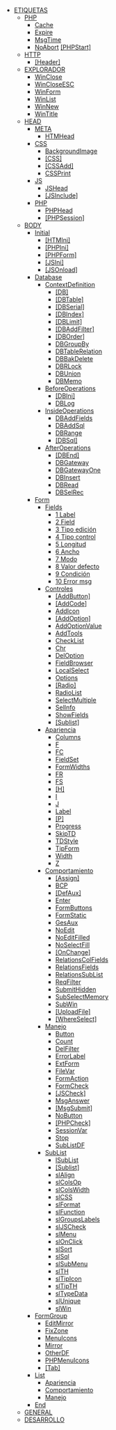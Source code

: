 * [ETIQUETAS]()
  * [PHP]()
    * [Cache]()
    * [Expire]()
    * [MsgTime]()
    * [NoAbort]()
    [[PHPStart]](tag_phpstart.md)
  * [HTTP]()
    * [[Header]](tag_header.md)
  * [EXPLORADOR]()
    * [WinClose]()
    * [WinCloseESC]()
    * [WinForm]()
    * [WinList]()
    * [WinNew]()
    * [WinTitle]()
  * [HEAD]()
    * [META]()
      * [HTMHead]()
    * [CSS]()
      * [BackgroundImage]()
      * [[CSS]](tag_css.md)
      * [[CSSAdd]](tag_cssadd.md)
      * [CSSPrint]()
    * [JS]()
      * [JSHead]()
      * [[JSInclude]](tag_jsinclude.md)
    * [PHP]()
      * [PHPHead]()
      * [[PHPSession]]()
  * [BODY]()
    * [Initial]()
      * [[HTMIni]]()
      * [[PHPIni]](tag_phpini.md)
      * [[PHPForm]]()
      * [[JSIni]](tag_jsini.md)
      * [[JSOnload]](tag_jsonload.md)
    * [Database]()
      * [ContextDefinition]()
        * [[DB]](tag_db.md)
        * [[DBTable]](tag_dbtable.md)
        * [[DBSerial]](tag_dbserial.md)
        * [[DBIndex]](tag_dbindex.md)
        * [[DBLimit]](tag_dblimit.md)
        * [[DBAddFilter]](tag_dbaddfilter.md)
        * [[DBOrder]](tag_dborder.md)
        * [DBGroupBy]()
        * [DBTableRelation]()
        * [DBBakDelete]()
        * [DBRLock]()
        * [DBUnion]()
        * [DBMemo]()
      * [BeforeOperations]()
        * [[DBIni]](tag_dbini.md)
        * [DBLog]()
      * [InsideOperations]()
        * [DBAddFields]()
        * [DBAddSql]()
        * [DBRange]()
        * [[DBSql]](tag_dbsql.md)
      * [AfterOperations]()
        * [[DBEnd]](tag_dbend.md)
        * [DBGateway]()
        * [DBGatewayOne]()
        * [DBInsert]()
        * [DBRead]()
        * [DBSelRec]()
    * [Form]()
      * [Fields](tag_fields.md)
        * [1 Label](field_lbl.md)
        * [2 Field](field_fld.md)
        * [3 Tipo edición](field_edt.md)
        * [4 Tipo control](field_ctl.md)
        * [5 Longitud](field_lng.md)
        * [6 Ancho](field_wid.md)
        * [7 Modo](field_mod.md)
        * [8 Valor defecto](field_def.md)
        * [9 Condición](field_con.md)
        * [10 Error msg](field_err.md)
      * [Controles]()
        * [[AddButton]](tag_addbutton.md)
        * [[AddCode]](tag_addcode.md)
        * [AddIcon]()
        * [[AddOption]](tag_addoption.md)
        * [AddOptionValue]()
        * [AddTools]()
        * [CheckList]()
        * [Chr]()
        * [DelOption]()
        * [FieldBrowser]()
        * [LocalSelect]()
        * [Options]()
        * [[Radio]](tag_radio.md)
        * [RadioList]()
        * [SelectMultiple]()
        * [SelInfo]()
        * [ShowFields]()
        * [[Sublist]](tag_sublist.md)
      * [Apariencia]()
        * [Columns]()
        * [F]()
        * [FC]()
        * [FieldSet]()
        * [FormWidths]()
        * [FR]()
        * [FS]()
        * [[H]](tag_h.md)
        * [I]()
        * [J]()
        * [Label]()
        * [[P]](tag_p.md)
        * [Progress]()
        * [SkipTD]()
        * [TDStyle]()
        * [TipForm]()
        * [Width]()
        * [Z]()
      * [Comportamiento]()
        * [[Assign]](tag_assign.md)
        * [BCP]()
        * [[DefAux]](tag_defaux.md)
        * [Enter]()
        * [FormButtons]()
        * [FormStatic]()
        * [GesAux]()
        * [NoEdit]()
        * [NoEditFilled]()
        * [NoSelectFill]()
        * [[OnChange]](tag_onchange.md)
        * [RelationsColFields]()
        * [RelationsFields]()
        * [RelationsSubList]()
        * [ReqFilter]()
        * [SubmitHidden]()
        * [SubSelectMemory]()
        * [SubWin]()
        * [[UploadFile]](tag_uploadfile.md)
        * [[WhereSelect]](tag_whereselect.md)
      * [Manejo]()
        * [Button]()
        * [Count]()
        * [DelFilter]()
        * [ErrorLabel]()
        * [ExtForm]()
        * [FileVar]()
        * [FormAction]()
        * [FormCheck]()
        * [[JSCheck]](tag_jscheck.md)
        * [MsgAnswer]()
        * [[MsgSubmit]](tag_msgsubmit.md)
        * [NoButton]()
        * [[PHPCheck]](tag_phpcheck.md)
        * [SessionVar]()
        * [Stop]()
        * [SubListDF]()
      * [SubList]()
        * [ISubList]()
        * [[Sublist]](tag_sublist.md)
        * [slAlign]()
        * [slColsOp]()
        * [slColsWidth]()
        * [slCSS]()
        * [slFormat]()
        * [slFunction]()
        * [slGroupsLabels]()
        * [slJSCheck]()
        * [slMenu]()
        * [slOnClick]()
        * [slSort]()
        * [slSql]()
        * [slSubMenu]()
        * [slTH]()
        * [slTipIcon]()
        * [slTipTH]()
        * [slTypeData]()
        * [slUnique]()
        * [slWin]()
    * [FormGroup]()
      * [EditMirror]()
      * [FixZone]()
      * [MenuIcons]()
      * [Mirror]()
      * [OtherDF]()
      * [PHPMenuIcons]()
      * [[Tab]](tag_tab.md)
    * [List]()
      * [Apariencia]()
      * [Comportamiento]()
      * [Manejo]()
    * [End]()
  * [GENERAL]()
  * [DESARROLLO]()

<!--

* [FIELDS](tag_fields.md)
    * [1 field_lbl Label](field_lbl.md)
    * [2 field_fld Field](field_fld.md)
    * [3 field_edt Tipo edición](field_edt.md)
    * [4 field_ctl Tipo control](field_ctl.md)
    * [5 field_lng Longitud](field_lng.md)
    * [6 field_wid Ancho](field_wid.md)
    * [7 field_mod Modo](field_mod.md)
    * [8 field_def Valor defecto](field_def.md)
    * [9 field_con Condición](field_con.md)
    * [10 field_err Error msg](field_err.md)
    * [11 field_hlp Ayuda](field_hlp.md)
    * [12 field_plh Placeholder](field_plh.md)
    * [13 field_atr Atributos](field_atr.md)
    * [14 field_sty Style](field_sty.md)

  
    * [[AddButton]](tag_addbutton.md)
    * [[AddCode]](tag_addcode.md)
    * [[AddHiddenfield]](tag_addhiddenfield.md)
    * [[AddOption]](tag_addoption.md)
    * [[Assign]](tag_assign.md)
    * [[ButtonOk]](tag_buttonok.md)
    * [[CallSrv]](tag_callsrv.md)
    * [[CodeEditor]](tag_codeeditor.md)
    * [[CSSAdd]](tag_cssadd.md)
    * [[DB]](tag_db.md)
    * [[DBAddFilter]](tag_dbaddfilter.md)
    * [[DBEnd]](tag_dbend.md)
    * [[DBEndUploadFile]](tag_dbenduploadfile.md)
    * [[DBIndex]](tag_dbindex.md)
    * [[DBIni]](tag_dbini.md)
    * [[DBLimit]](tag_dblimit.md)
    * [[DBOrder]](tag_dborder.md)
    * [[DBRemote]](tag_dbremote.md)
    * [[DBSerial]](tag_dbserial.md)
    * [[DBSql]](tag_dbsql.md)
    * [[DBSqlReplace]](tag_dbsqlreplace.md)
    * [[DBTable]](tag_dbtable.md)
    * [[DefAux]](tag_defaux.md)
    * [[Embed]](tag_embed.md)
    * [[Field]](tag_field.md)
    * [[FixedCols]](tag_fixedcols.md)
    * [[Format]](tag_format.md)
    * [[FormatHeader]](tag_formatheader.md)
    * [[FormCols]](tag_formcols.md)
    * [[FormExpand]](tag_formexpand.md)
    * [[H]](tag_h.md)
    * [[Html]](tag_html.md)
    * [[JSCheck]](tag_jscheck.md)
    * [[JSEnd]](tag_jsend.md)
    * [[JSInclude]](tag_jsinclude.md)
    * [[JSIni]](tag_jsini.md)
    * [[JSOnload]](tag_jsonload.md)
    * [[JSOnResize]](tag_jsonresize.md)
    * [[JSOnsubmit]](tag_jsonsubmit.md)
    * [[JSSelRow]](tag_jsselrow.md)
    * [[ListConfig]](tag_listconfig.md)
    * [[MMSelector]](tag_mmselector.md)
    * [[MsgSubmit]](tag_msgsubmit.md)
    * [[NoCancelButton]](tag_nocancelbutton.md)
    * [[NoOkButton]](tag_nookbutton.md)
    * [[OnCancelForm]](tag_oncancelform.md)
    * [[OnBlur]](tag_onblur.md)
    * [[OnChange]](tag_onchange.md)
    * [[OnFocus]](tag_onfocus.md)
    * [[P]](tag_p.md)
    * [[PHPCheck]](tag_phpcheck.md)
    * [[PHPIni]](tag_phpini.md)
    * [[PHPEnd]](tag_phpend.md)
    * [[PHPStart]](tag_phpstart.md)
    * [[PICTURE]](tag_picture.md)
    * [[PreserveVar]](tag_preservevar.md)
    * [[Radio]](tag_radio.md)
    * [[RelationFields]](tag_relationfields.md)
    * [[Sublist]](tag_sublist.md)
    * [[Tab]](tag_tab.md)
    * [[Title]](tag_title.md)
    * [[UploadFile]](tag_uploadfile.md)
    * [[WhereSelect]](tag_whereselect.md)
* [VARIABLES PHP]()
    * [$_DBADDFILTER](varphp__dbaddfilter.md)
    * [$_DBJOINS](varphp__dbjoins.md)
    * [$_DBLIMIT](varphp__dblimit.md)
    * [$_DBORDER](varphp__dborder.md)
    * [$_DBTABLE](varphp__dbtable.md)
    * [$_DBWHERE](varphp__dbwhere.md)
    * [$_Data](varphp__data.md)
    * [$_FOOTERSPAN](varphp__footerspan.md)
    * [$_PRESERVEVAR](varphp__preservevar.md)
    * [$_Params](varphp__params.md)
    * [$_SERIAL](varphp__serial.md)
    * [$_SQLDATA_](varphp__sqldata_.md)
    * [$_SQL_](varphp__sql_.md)
    * [$serialFieldOrder](varphp_serialfieldorder.md)


* [Introducción](/intro.md)
* [Descarga](requirements.md)
    * [Requerimientos](requirements.md)
    * [Instalación](install.md)
    * [Configuración](configuration.md)
        * [config.ini](config.ini.md)
* [Concepto](concept.md)
    * [Modos](modes.md)
        * [Create](mode_c.md)
        * [Read](mode_r.md)
        * [Update](mode_u.md)
        * [Delete](mode_d.md)
    * [Pictures](picture.md)
* [Escalabilidad](scalability.md)
    * [Objetos](mode_objects.md)
    * [Controles UI](ui_controls.md)
* [Etiquetas (por función)](tags_main.md)
    * [[Fields]](tag_fields.md)
        * [LBL - LABEL](tag_fields_0_lbl.md)
        * [FLD - FIELD](tag_fields_1_fld.md)
        * [EDT - EDITION](tag_fields_2_edt.md)
        * [CTL - CONTROL TYPE](tag_fields_3_ctl.md)
        * [LNG - LENGTH](LNG)
        * [WID - WIDTH](WID)
        * [MOD - MODE](MOD)
        * [DEF - DEFAULT VALUE](DEF)
        * [CON - CONDITION](CON)
        * [ERR - ERRR MESSAGE](ERR)
        * [HLP - HELP](HLP)
        * [PLH - PLACEHOLDER](PLH)
        * [ATR - FIELD ATTRIBUTES](ATR)
        * [STF - INLINE CSS FOR FIELD](STF)
        * [STL - INLINE CSS FOR LABEL](STL)
        * [CLF  - CSS CLASSES FOR FIELD](CLF)
        * [CLL - CSS CLASSES FOR LABEL](CLL)
        * [TIT - TITLE](TIT)
    * [PHP]()
        * [[AddOption]](tag_addoption.md)
        * [[DB]](tag_db.md)
        * [[DBIndex]](tag_dbindex.md)
        * [[DBLimit]](tag_dblimit.md)
        * [[DBOrder]](tag_dborder.md)
        * [[DBSerial]](tag_dbserial.md)
        * [[DBTable]](tag_dbtable.md)
        * [[DefAux]](tag_defaux.md)
        * [[Field]](tag_field.md)
        * [[PHPStart]](tag_phpstart.md)
        * [[Picture]](tag_picture.md)
        * [[Radio]](tag_radio.md)
        * [[WhereSelect]](tag_whereselect.md)
    * [HTTP]()
        * [[Header]](tag_header.md)
    * [Head]()
        * [[HtmlHead]](tag_htmlhead.md)
        * [[CSS]](tag_css.md)
        * [[CSSAdd]](tag_cssadd.md)
* [Etiquetas (lista alfabética)](tags_list.md)
-->
